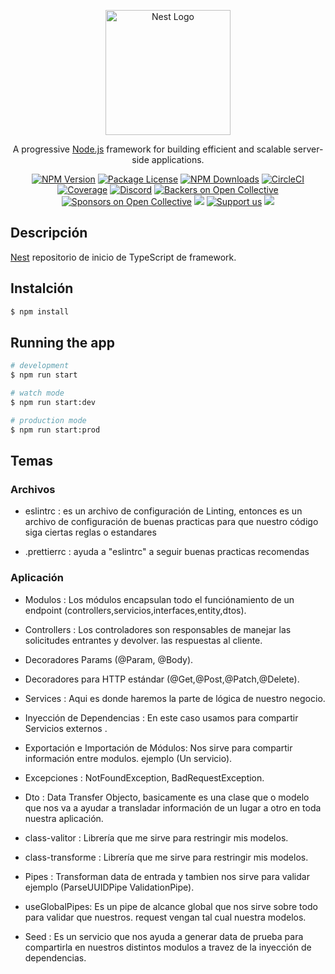 <p align="center">
  <a href="http://nestjs.com/" target="blank"><img src="https://nestjs.com/img/logo-small.svg" width="200" alt="Nest Logo" /></a>
</p>

[circleci-image]: https://img.shields.io/circleci/build/github/nestjs/nest/master?token=abc123def456
[circleci-url]: https://circleci.com/gh/nestjs/nest

  <p align="center">A progressive <a href="http://nodejs.org" target="_blank">Node.js</a> framework for building efficient and scalable server-side applications.</p>
    <p align="center">
<a href="https://www.npmjs.com/~nestjscore" target="_blank"><img src="https://img.shields.io/npm/v/@nestjs/core.svg" alt="NPM Version" /></a>
<a href="https://www.npmjs.com/~nestjscore" target="_blank"><img src="https://img.shields.io/npm/l/@nestjs/core.svg" alt="Package License" /></a>
<a href="https://www.npmjs.com/~nestjscore" target="_blank"><img src="https://img.shields.io/npm/dm/@nestjs/common.svg" alt="NPM Downloads" /></a>
<a href="https://circleci.com/gh/nestjs/nest" target="_blank"><img src="https://img.shields.io/circleci/build/github/nestjs/nest/master" alt="CircleCI" /></a>
<a href="https://coveralls.io/github/nestjs/nest?branch=master" target="_blank"><img src="https://coveralls.io/repos/github/nestjs/nest/badge.svg?branch=master#9" alt="Coverage" /></a>
<a href="https://discord.gg/G7Qnnhy" target="_blank"><img src="https://img.shields.io/badge/discord-online-brightgreen.svg" alt="Discord"/></a>
<a href="https://opencollective.com/nest#backer" target="_blank"><img src="https://opencollective.com/nest/backers/badge.svg" alt="Backers on Open Collective" /></a>
<a href="https://opencollective.com/nest#sponsor" target="_blank"><img src="https://opencollective.com/nest/sponsors/badge.svg" alt="Sponsors on Open Collective" /></a>
  <a href="https://paypal.me/kamilmysliwiec" target="_blank"><img src="https://img.shields.io/badge/Donate-PayPal-ff3f59.svg"/></a>
    <a href="https://opencollective.com/nest#sponsor"  target="_blank"><img src="https://img.shields.io/badge/Support%20us-Open%20Collective-41B883.svg" alt="Support us"></a>
  <a href="https://twitter.com/nestframework" target="_blank"><img src="https://img.shields.io/twitter/follow/nestframework.svg?style=social&label=Follow"></a>
</p>
  <!--[![Backers on Open Collective](https://opencollective.com/nest/backers/badge.svg)](https://opencollective.com/nest#backer)
  [![Sponsors on Open Collective](https://opencollective.com/nest/sponsors/badge.svg)](https://opencollective.com/nest#sponsor)-->

## Descripción

[Nest](https://github.com/nestjs/nest) repositorio de inicio de TypeScript de framework.

## Instalción

```bash
$ npm install
```

## Running the app

```bash
# development
$ npm run start

# watch mode
$ npm run start:dev

# production mode
$ npm run start:prod
```

## Temas 
### Archivos
- eslintrc : es un archivo de configuración de Linting, entonces es un archivo de configuración de buenas practicas para que nuestro código siga ciertas reglas o estandares

- .prettierrc : ayuda a "eslintrc" a seguir buenas practicas recomendas

### Aplicación
- Modulos : Los módulos encapsulan todo el funciónamiento de un endpoint (controllers,servicios,interfaces,entity,dtos).

- Controllers : Los controladores son responsables de manejar las solicitudes entrantes y devolver. las respuestas al cliente.

- Decoradores Params (@Param, @Body).

- Decoradores para  HTTP estándar (@Get,@Post,@Patch,@Delete).

- Services : Aqui es donde haremos la parte de lógica de nuestro negocio.

- Inyección de Dependencias : En este caso usamos para compartir Servicios externos .

- Exportación e Importación de Módulos: Nos sirve para compartir información entre modulos. ejemplo (Un servicio).
- Excepciones : NotFoundException, BadRequestException.

- Dto : Data Transfer Objecto, basicamente es una clase que o modelo que nos va a ayudar a transladar información de un lugar a otro en toda nuestra aplicación.

- class-valitor : Librería que me sirve para restringir mis modelos.

- class-transforme : Librería que me sirve para restringir mis modelos.

- Pipes : Transforman data de entrada y tambien nos sirve para validar ejemplo (ParseUUIDPipe ValidationPipe).

- useGlobalPipes: Es un pipe de alcance global que nos sirve sobre todo para validar que nuestros. request vengan tal cual nuestra modelos.

- Seed : Es un servicio que nos ayuda a generar data de prueba para compartirla en nuestros distintos modulos a travez de la inyección de dependencias. 


